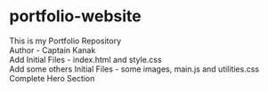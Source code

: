 # portfolio-website
This is my Portfolio Repository
<br>
Author - Captain Kanak
<br>
Add Initial Files - index.html and style.css
<br>
Add some others Initial Files - some images, main.js and utilities.css
<br>
Complete Hero Section 
